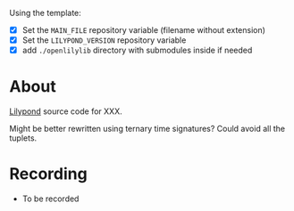 Using the template:
- [x] Set the `MAIN_FILE` repository variable (filename without extension)
- [x] Set the `LILYPOND_VERSION` repository variable
- [x] add `./openlilylib` directory with submodules inside if needed

# About

[Lilypond](https://lilypond.org/) source code for XXX.

Might be better rewritten using ternary time signatures? Could avoid all the tuplets.

# Recording

- To be recorded
